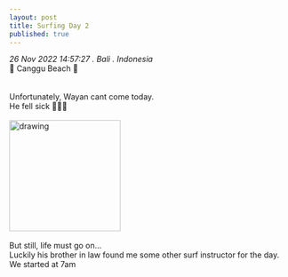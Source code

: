 ```yaml
---
layout: post
title: Surfing Day 2 
published: true
---
```

_26 Nov 2022 14:57:27 . Bali . Indonesia_
<br>
📍 Canggu Beach 📍
<br>
<br>
<br>
Unfortunately, Wayan cant come today.
<br>
He fell sick 🤒🤒🤒
<br>
<br> 
<img src="https://drive.google.com/uc?export=view&id=1-0beImpiNnYDVpfEO0mDPnVPVsUup7sh" alt="drawing" width="200"/>
<br>
<br>
But still, life must go on...
<br>
Luckily his brother in law found me some other surf instructor for the day.
<br>
We started at 7am
<br>
<br>
